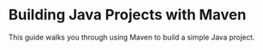 # Building Java Projects with Maven
This guide walks you through using Maven to build a simple Java project.
